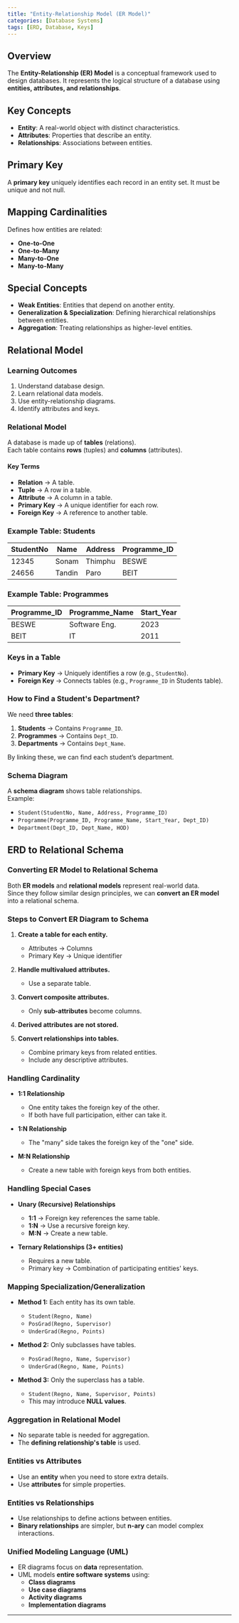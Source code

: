 ```yaml
---
title: "Entity-Relationship Model (ER Model)"
categories: [Database Systems]
tags: [ERD, Database, Keys]
---
```


## Overview
The **Entity-Relationship (ER) Model** is a conceptual framework used to design databases. It represents the logical structure of a database using **entities, attributes, and relationships**.

## Key Concepts
- **Entity**: A real-world object with distinct characteristics.
- **Attributes**: Properties that describe an entity.
- **Relationships**: Associations between entities.

## Primary Key
A **primary key** uniquely identifies each record in an entity set. It must be unique and not null.

## Mapping Cardinalities
Defines how entities are related:
- **One-to-One**
- **One-to-Many**
- **Many-to-One**
- **Many-to-Many**

## Special Concepts
- **Weak Entities**: Entities that depend on another entity.
- **Generalization & Specialization**: Defining hierarchical relationships between entities.
- **Aggregation**: Treating relationships as higher-level entities.

## Relational Model  

### Learning Outcomes  
1. Understand database design.  
2. Learn relational data models.  
3. Use entity-relationship diagrams.  
4. Identify attributes and keys.  

### Relational Model  
A database is made up of **tables** (relations).  
Each table contains **rows** (tuples) and **columns** (attributes).  

#### Key Terms  
- **Relation** → A table.  
- **Tuple** → A row in a table.  
- **Attribute** → A column in a table.  
- **Primary Key** → A unique identifier for each row.  
- **Foreign Key** → A reference to another table.  

### Example Table: Students  
| StudentNo | Name  | Address  | Programme_ID |  
|-----------|-------|----------|--------------|  
| 12345     | Sonam | Thimphu  | BESWE        |  
| 24656     | Tandin | Paro     | BEIT         |  

### Example Table: Programmes  
| Programme_ID | Programme_Name | Start_Year |  
|--------------|---------------|------------|  
| BESWE       | Software Eng.  | 2023       |  
| BEIT        | IT             | 2011       |  

### Keys in a Table  
- **Primary Key** → Uniquely identifies a row (e.g., `StudentNo`).  
- **Foreign Key** → Connects tables (e.g., `Programme_ID` in Students table).  

### How to Find a Student's Department?  
We need **three tables**:  
1. **Students** → Contains `Programme_ID`.  
2. **Programmes** → Contains `Dept_ID`.  
3. **Departments** → Contains `Dept_Name`.  

By linking these, we can find each student’s department.  

### Schema Diagram  
A **schema diagram** shows table relationships.  
Example:  
- `Student(StudentNo, Name, Address, Programme_ID)`  
- `Programme(Programme_ID, Programme_Name, Start_Year, Dept_ID)`  
- `Department(Dept_ID, Dept_Name, HOD)`  

##  ERD to Relational Schema  

### Converting ER Model to Relational Schema  
Both **ER models** and **relational models** represent real-world data.  
Since they follow similar design principles, we can **convert an ER model** into a relational schema.  

### Steps to Convert ER Diagram to Schema  
1. **Create a table for each entity.**  
   - Attributes → Columns  
   - Primary Key → Unique identifier  

2. **Handle multivalued attributes.**  
   - Use a separate table.  

3. **Convert composite attributes.**  
   - Only **sub-attributes** become columns.  

4. **Derived attributes are not stored.**  

5. **Convert relationships into tables.**  
   - Combine primary keys from related entities.  
   - Include any descriptive attributes.  

### Handling Cardinality  
- **1:1 Relationship**  
  - One entity takes the foreign key of the other.  
  - If both have full participation, either can take it.  

- **1:N Relationship**  
  - The "many" side takes the foreign key of the "one" side.  

- **M:N Relationship**  
  - Create a new table with foreign keys from both entities.  

### Handling Special Cases  
- **Unary (Recursive) Relationships**  
  - **1:1** → Foreign key references the same table.  
  - **1:N** → Use a recursive foreign key.  
  - **M:N** → Create a new table.  

- **Ternary Relationships (3+ entities)**  
  - Requires a new table.  
  - Primary key → Combination of participating entities' keys.  

### Mapping Specialization/Generalization  
- **Method 1:** Each entity has its own table.  
  - `Student(Regno, Name)`  
  - `PosGrad(Regno, Supervisor)`  
  - `UnderGrad(Regno, Points)`  

- **Method 2:** Only subclasses have tables.  
  - `PosGrad(Regno, Name, Supervisor)`  
  - `UnderGrad(Regno, Name, Points)`  

- **Method 3:** Only the superclass has a table.  
  - `Student(Regno, Name, Supervisor, Points)`  
  - This may introduce **NULL values**.  

### Aggregation in Relational Model  
- No separate table is needed for aggregation.  
- The **defining relationship's table** is used.  

### Entities vs Attributes  
- Use an **entity** when you need to store extra details.  
- Use **attributes** for simple properties.  

### Entities vs Relationships  
- Use relationships to define actions between entities.  
- **Binary relationships** are simpler, but **n-ary** can model complex interactions.  

### Unified Modeling Language (UML)  
- ER diagrams focus on **data** representation.  
- UML models **entire software systems** using:  
  - **Class diagrams**  
  - **Use case diagrams**  
  - **Activity diagrams**  
  - **Implementation diagrams**  

---




